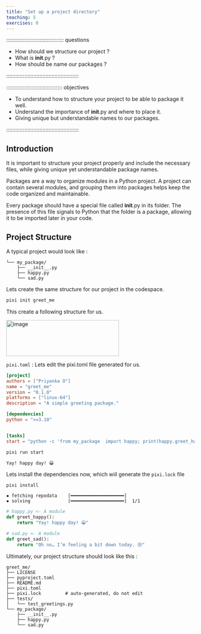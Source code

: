 ```yaml
---
title: "Set up a project directory"
teaching: 5
exercises: 0
---
```


:::::::::::::::::::::::::::::::::::::: questions

- How should we  structure our project ?
- What is __init__.py ?
- How should be name our packages ?
  

::::::::::::::::::::::::::::::::::::::::::::::::

::::::::::::::::::::::::::::::::::::: objectives

- To understand how to structure your project to be able to package it well.
- Understand the importance of  __init__.py and where to place it.
- Giving unique but understandable names to our packages.

::::::::::::::::::::::::::::::::::::::::::::::::

## Introduction

It is important to structure your project properly and include the necessary files, while giving unique yet understandable package names.

Packages are a way to organize modules in a Python project. A project can contain several modules, and grouping them into packages helps keep the code organized and maintainable.

Every package should have a special file called __init__.py in its folder. The presence of this file signals to Python that the folder is a package, allowing it to be imported later in your code.

## Project Structure
A typical project would look like :
```greet_me/
└── my_package/
    ├── __init__.py
    ├── happy.py
    └── sad.py
```
Lets create the same structure for our project in the codespace.
```bash
pixi init greet_me
```
This create a following structure for us. 

<img width="301" height="96" alt="image" src="https://github.com/user-attachments/assets/b07a9498-cd76-470b-80ad-d74a5202c061" />

`pixi.toml` : Lets edit the pixi.toml file generated for us.

```toml
[project]
authors = ["Priyanka O"]
name = "greet_me"
version = "0.1.0"
platforms = ["linux-64"]
description = "A simple greeting package."

[dependencies]
python = ">=3.10"


[tasks]
start = "python -c 'from my_package  import happy; print(happy.greet_happy())'"
```
```bash
pixi run start
```
```output
Yay! happy day! 😀
``` 

Lets install the dependencies now, which wiil generate the `pixi.lock` file
```bash
pixi install
```
```output
▪ fetching repodata    [━━━━━━━━━━━━━━━━━━━━] 
▪ solving              [━━━━━━━━━━━━━━━━━━━━]  1/1
```  

```python
# happy.py <- A module
def greet_happy():
    return "Yay! happy day! 😀"
```
```python
# sad.py <- A module
def greet_sad():
    return "Oh no… I’m feeling a bit down today. 😢"
```
Ultimately, our project structure should look like this : 
```
greet_me/
├── LICENSE
├── pyproject.toml
├── README.md
├── pixi.toml
├── pixi.lock         # auto-generated, do not edit
├── tests/
│   └── test_greetings.py
└── my_package/
    ├── __init__.py
    ├── happy.py
    └── sad.py
```

